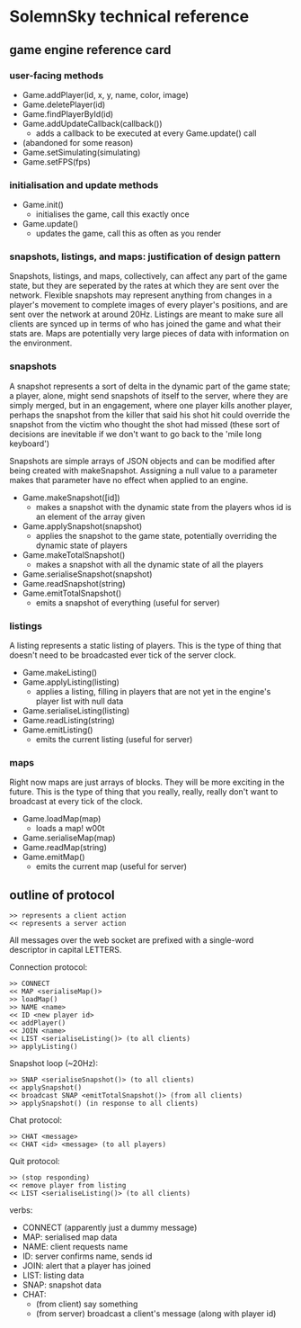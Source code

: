 # SolemnSky technical reference 

## game engine reference card

### user-facing methods
 - Game.addPlayer(id, x, y, name, color, image)
 - Game.deletePlayer(id)
 - Game.findPlayerById(id)
 - Game.addUpdateCallback(callback())
   - adds a callback to be executed at every Game.update() call 
 - (abandoned for some reason)
 - Game.setSimulating(simulating)
 - Game.setFPS(fps)

### initialisation and update methods
 - Game.init()
   - initialises the game, call this exactly once
 - Game.update()
   - updates the game, call this as often as you render

### snapshots, listings, and maps: justification of design pattern
  Snapshots, listings, and maps, collectively, can affect any part of the game state, but they are seperated by the rates at which they are sent over the network. Flexible snapshots may represent anything from changes in a player's movement to complete images of every player's positions, and are sent over the network at around 20Hz. Listings are meant to make sure all clients are synced up in terms of who has joined the game and what their stats are. Maps are potentially very large pieces of data with information on the environment.

### snapshots
  A snapshot represents a sort of delta in the dynamic part of the game state; a player, alone, might send snapshots of itself to the server, where they are simply merged, but in an engagement, where one player kills another player, perhaps the snapshot from the killer that said his shot hit could override the snapshot from the victim who thought the shot had missed (these sort of decisions are inevitable if we don't want to go back to the 'mile long keyboard')

  Snapshots are simple arrays of JSON objects and can be modified after being created with makeSnapshot. Assigning a null value to a parameter makes that parameter have no effect when applied to an engine.

 - Game.makeSnapshot([id])
   - makes a snapshot with the dynamic state from the players whos id is an element of the array given
 - Game.applySnapshot(snapshot)
   - applies the snapshot to the game state, potentially overriding the dynamic state of players 
 - Game.makeTotalSnapshot()
   - makes a snapshot with all the dynamic state of all the players
 - Game.serialiseSnapshot(snapshot)
 - Game.readSnapshot(string)
 - Game.emitTotalSnapshot()
   - emits a snapshot of everything (useful for server)

### listings
  A listing represents a static listing of players.  This is the type of thing that doesn't need to be broadcasted ever tick of the server clock.
	
 - Game.makeListing()
 - Game.applyListing(listing)
   - applies a listing, filling in players that are not yet in the engine's player list with null data
 - Game.serialiseListing(listing)
 - Game.readListing(string)
 - Game.emitListing()
   - emits the current listing (useful for server)

### maps
  Right now maps are just arrays of blocks. They will be more exciting in the future. This is the type of thing that you really, really, really don't want to broadcast at every tick of the clock.

 - Game.loadMap(map)
   - loads a map! w00t
 - Game.serialiseMap(map)
 - Game.readMap(string)
 - Game.emitMap()
   - emits the current map (useful for server)

## outline of protocol

    >> represents a client action
    << represents a server action

All messages over the web socket are prefixed with a single-word descriptor in capital LETTERS.

Connection protocol:

    >> CONNECT
    << MAP <serialiseMap()>
    >> loadMap()
    >> NAME <name>
    << ID <new player id>
    << addPlayer()
    << JOIN <name>
    << LIST <serialiseListing()> (to all clients)
    >> applyListing()

Snapshot loop (~20Hz):

    >> SNAP <serialiseSnapshot()> (to all clients)
    << applySnapshot()
    << broadcast SNAP <emitTotalSnapshot()> (from all clients)
    >> applySnapshot() (in response to all clients)

Chat protocol:

    >> CHAT <message>
    << CHAT <id> <message> (to all players)

Quit protocol:

    >> (stop responding)
    << remove player from listing
    << LIST <serialiseListing()> (to all clients)

verbs:
 - CONNECT (apparently just a dummy message)
 - MAP: serialised map data
 - NAME: client requests name
 - ID: server confirms name, sends id
 - JOIN: alert that a player has joined
 - LIST: listing data 
 - SNAP: snapshot data
 - CHAT: 
   - (from client) say something
   - (from server) broadcast a client's message (along with player id)
